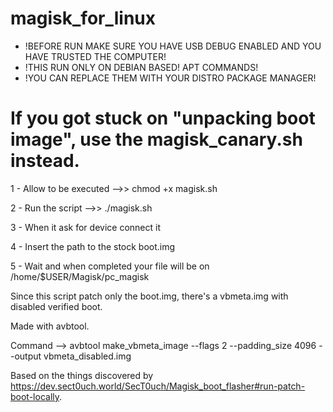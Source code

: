 # magisk_for_linux

- !BEFORE RUN MAKE SURE YOU HAVE USB DEBUG ENABLED AND YOU HAVE TRUSTED THE COMPUTER!
- !THIS RUN ONLY ON DEBIAN BASED! APT COMMANDS!
- !YOU CAN REPLACE THEM WITH YOUR DISTRO PACKAGE MANAGER!

# If you got stuck on "unpacking boot image", use the magisk_canary.sh instead.

1 - Allow to be executed  -->> chmod +x magisk.sh

2 - Run the script  -->> ./magisk.sh

3 - When it ask for device connect it

4 - Insert the path to the stock boot.img

5 - Wait and when completed your file will be on /home/$USER/Magisk/pc_magisk

Since this script patch only the boot.img, there's a vbmeta.img with disabled verified boot.

Made with avbtool.

Command --> avbtool make_vbmeta_image --flags 2 --padding_size 4096 --output vbmeta_disabled.img

Based on the things discovered by https://dev.sect0uch.world/SecT0uch/Magisk_boot_flasher#run-patch-boot-locally.
